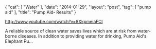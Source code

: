 {
   "cat": [
      "Water"
   ],
   "date": "2014-01-29",
   "layout": "post",
   "tag": [
      "pump aid"
   ],
   "title": "Pump Aid- Results"
}

http://www.youtube.com/watch?v=8XkpmeiaFCI  

A reliable source of clean water saves lives which are at risk from water-borne diseases. In addition to providing water for drinking, Pump Aid's Elephant Pu...
